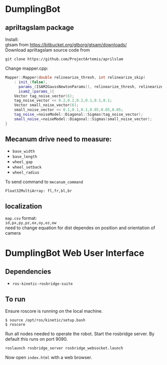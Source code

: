 # DumplingBot

## apriltagslam package
Install:  
gtsam from https://bitbucket.org/gtborg/gtsam/downloads/  
Download apriltagslam source code from
```
git clone https://github.com/ProjectArtemis/aprilslam
```
Change mapper.cpp:  
```C++
Mapper::Mapper(double relinearize_thresh, int relinearize_skip)
    : init_(false),
      params_(ISAM2GaussNewtonParams(), relinearize_thresh, relinearize_skip),
      isam2_(params_){
	Vector tag_noise_vector(6);
	tag_noise_vector << 0.2,0.2,0.2,0.1,0.1,0.1;
	Vector small_noise_vector(6);
	small_noise_vector << 0.1,0.1,0.1,0.05,0.05,0.05;
	tag_noise_=noiseModel::Diagonal::Sigmas(tag_noise_vector);
	small_noise_=noiseModel::Diagonal::Sigmas(small_noise_vector);
}
```

## Mecanum drive need to measure:
* `base_width`
* `base_length`
* `wheel_gap`
* `wheel_setback`
* `wheel_radius`

To send command to `mecanum_command`  
```
Float32MultiArray: fl,fr,bl,br
```

## localization 
`map.csv` format:  
`id,px,py,pz,ox,oy,oz,ow`  
need to change equation for dist 
dependes on position and orientation of camera

# DumplingBot Web User Interface

## Dependencies
* `ros-kinetic-rosbridge-suite`

## To run
Ensure roscore is running on the local machine.
```
$ source /opt/ros/kinetic/setup.bash
$ roscore
```
Run all nodes needed to operate the robot.
Start the rosbridge server. By default this runs on port 9090.
```
roslaunch rosbridge_server rosbridge_websocket.launch
```
Now open `index.html` with a web browser.
